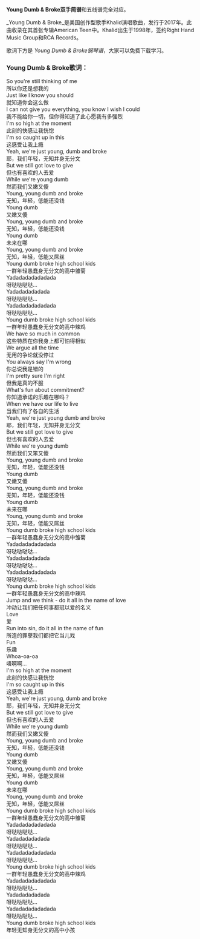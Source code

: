 

**Young Dumb & Broke双手简谱**和五线谱完全对应。

_Young Dumb & Broke_是美国创作型歌手Khalid演唱歌曲，发行于2017年。此曲收录在其首张专辑American
Teen中。Khalid出生于1998年，签约Right Hand Music Group和RCA Records。

歌词下方是 _Young Dumb & Broke钢琴谱_，大家可以免费下载学习。

### Young Dumb & Broke歌词：

So you're still thinking of me  
所以你还是想我的  
Just like I know you should  
就知道你会这么做  
I can not give you everything, you know I wish I could  
我不能给你一切，但你得知道了此心愿我有多强烈  
I'm so high at the moment  
此刻的快感让我恍惚  
I'm so caught up in this  
这感受让我上瘾  
Yeah, we're just young, dumb and broke  
耶，我们年轻，无知并身无分文  
But we still got love to give  
但也有喜欢的人去爱  
While we're young dumb  
然而我们又嫩又傻  
Young, young dumb and broke  
无知，年轻，低能还没钱  
Young dumb  
又嫩又傻  
Young, young dumb and broke  
无知，年轻，低能还没钱  
Young dumb  
未来在哪  
Young, young dumb and broke  
无知，年轻，低能又屌丝  
Young dumb broke high school kids  
一群年轻愚蠢身无分文的高中雏菊  
Yadadadadadadada  
呀哒哒哒哒...  
Yadadadadadada  
呀哒哒哒哒...  
Yadadadadadadada  
呀哒哒哒哒...  
Young dumb broke high school kids  
一群年轻愚蠢身无分文的高中辣鸡  
We have so much in common  
这些特质在你我身上都可怕得相似  
We argue all the time  
无用的争论就没停过  
You always say I'm wrong  
你总说我是错的  
I'm pretty sure I'm right  
但我是真的不服  
What's fun about commitment?  
你知道承诺的乐趣在哪吗？  
When we have our life to live  
当我们有了各自的生活  
Yeah, we're just young dumb and broke  
耶，我们年轻，无知并身无分文  
But we still got love to give  
但也有喜欢的人去爱  
While we're young dumb  
然而我们又笨又傻  
Young, young dumb and broke  
无知，年轻，低能还没钱  
Young dumb  
又嫩又傻  
Young, young dumb and broke  
无知，年轻，低能还没钱  
Young dumb  
未来在哪  
Young, young dumb and broke  
无知，年轻，低能又屌丝  
Young dumb broke high school kids  
一群年轻愚蠢身无分文的高中雏菊  
Yadadadadadadada  
呀哒哒哒哒...  
Yadadadadadada  
呀哒哒哒哒...  
Yadadadadadadada  
呀哒哒哒哒...  
Young dumb broke high school kids  
一群年轻愚蠢身无分文的高中辣鸡  
Jump and we think - do it all in the name of love  
冲动让我们把任何事都冠以爱的名义  
Love  
爱  
Run into sin, do it all in the name of fun  
所造的罪孽我们都把它当儿戏  
Fun  
乐趣  
Whoa-oa-oa  
唔啊啊...  
I'm so high at the moment  
此刻的快感让我恍惚  
I'm so caught up in this  
这感受让我上瘾  
Yeah, we're just young, dumb and broke  
耶，我们年轻，无知并身无分文  
But we still got love to give  
但也有喜欢的人去爱  
While we're young dumb  
然而我们又嫩又傻  
Young, young dumb and broke  
无知，年轻，低能还没钱  
Young dumb  
又嫩又傻  
Young, young dumb and broke  
无知，年轻，低能又屌丝  
Young dumb  
未来在哪  
Young, young dumb and broke  
无知，年轻，低能又屌丝  
Young dumb broke high school kids  
一群年轻愚蠢身无分文的高中雏菊  
Yadadadadadadada  
呀哒哒哒哒...  
Yadadadadadada  
呀哒哒哒哒...  
Yadadadadadadada  
呀哒哒哒哒...  
Young dumb broke high school kids  
一群年轻愚蠢身无分文的高中辣鸡  
Yadadadadadadada  
呀哒哒哒哒...  
Yadadadadadada  
呀哒哒哒哒...  
Yadadadadadadada  
呀哒哒哒哒...  
Young dumb broke high school kids  
年轻无知身无分文的高中小孩

